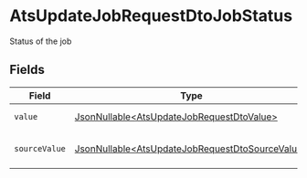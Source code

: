 # AtsUpdateJobRequestDtoJobStatus

Status of the job


## Fields

| Field                                                                                                            | Type                                                                                                             | Required                                                                                                         | Description                                                                                                      | Example                                                                                                          |
| ---------------------------------------------------------------------------------------------------------------- | ---------------------------------------------------------------------------------------------------------------- | ---------------------------------------------------------------------------------------------------------------- | ---------------------------------------------------------------------------------------------------------------- | ---------------------------------------------------------------------------------------------------------------- |
| `value`                                                                                                          | [JsonNullable\<AtsUpdateJobRequestDtoValue>](../../models/components/AtsUpdateJobRequestDtoValue.md)             | :heavy_minus_sign:                                                                                               | The status of the job.                                                                                           | published                                                                                                        |
| `sourceValue`                                                                                                    | [JsonNullable\<AtsUpdateJobRequestDtoSourceValue>](../../models/components/AtsUpdateJobRequestDtoSourceValue.md) | :heavy_minus_sign:                                                                                               | The source value of the job status.                                                                              | Published                                                                                                        |